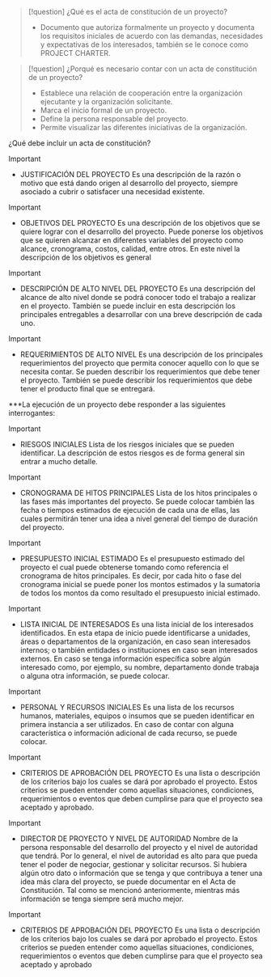 > [!question]
> ¿Qué es el acta de constitución de un proyecto?
> 
>  - Documento que autoriza formalmente un proyecto y documenta los requisitos iniciales de acuerdo con las demandas, necesidades y expectativas de los interesados, también se le conoce como PROJECT CHARTER.


> [!question]
> ¿Porqué es necesario contar con un acta de constitución de un proyecto?
> 
>  - Establece una relación de cooperación entre la organización ejecutante y la organización solicitante. 
>  - Marca el inicio formal de un proyecto. 
>  - Define la persona responsable del proyecto. 
>  - Permite visualizar las diferentes iniciativas de la organización.


¿Qué debe incluir un acta de constitución?

> [!important]
>  - JUSTIFICACIÓN DEL PROYECTO Es una descripción de la razón o motivo que está dando origen al desarrollo del proyecto, siempre asociado a cubrir o satisfacer una necesidad existente. 

> [!important]
>  - OBJETIVOS DEL PROYECTO Es una descripción de los objetivos que se quiere lograr con el desarrollo del proyecto. Puede ponerse los objetivos que se quieren alcanzar en diferentes variables del proyecto como alcance, cronograma, costos, calidad, entre otros. En este nivel la descripción de los objetivos es general

> [!Important]
>  - DESCRIPCIÓN DE ALTO NIVEL DEL PROYECTO Es una descripción del alcance de alto nivel donde se podrá conocer todo el trabajo a realizar en el proyecto. También se puede incluir en esta descripción los principales entregables a desarrollar con una breve descripción de cada uno. 

> [!important]
>  - REQUERIMIENTOS DE ALTO NIVEL Es una descripción de los principales requerimientos del proyecto que permita conocer aquello con lo que se necesita contar. Se pueden describir los requerimientos que debe tener el proyecto. También se puede describir los requerimientos que debe tener el producto final que se entregará.

 ***La ejecución de un proyecto debe responder a las siguientes interrogantes: 
 

> [!important]
>  - RIESGOS INICIALES Lista de los riesgos iniciales que se pueden identificar. La descripción de estos riesgos es de forma general sin entrar a mucho detalle. 

> [!important]
>  - CRONOGRAMA DE HITOS PRINCIPALES Lista de los hitos principales o las fases más importantes del proyecto. Se puede colocar también las fecha o tiempos estimados de ejecución de cada una de ellas, las cuales permitirán tener una idea a nivel general del tiempo de duración del proyecto.

> [!important]
>  - PRESUPUESTO INICIAL ESTIMADO Es el presupuesto estimado del proyecto el cual puede obtenerse tomando como referencia el cronograma de hitos principales. Es decir, por cada hito o fase del cronograma inicial se puede poner los montos estimados y la sumatoria de todos los montos da como resultado el presupuesto inicial estimado. 

> [!important]
>  - LISTA INICIAL DE INTERESADOS Es una lista inicial de los interesados identificados. En esta etapa de inicio puede identificarse a unidades, áreas o departamentos de la organización, en caso sean interesados internos; o también entidades o instituciones en caso sean interesados externos. En caso se tenga información específica sobre algún interesado como, por ejemplo, su nombre, departamento donde trabaja o alguna otra información, se puede colocar.

> [!important]
>  - PERSONAL Y RECURSOS INICIALES Es una lista de los recursos humanos, materiales, equipos o insumos que se pueden identificar en primera instancia a ser utilizados. En caso de contar con alguna característica o información adicional de cada recurso, se puede colocar. 

> [!important]
>  - CRITERIOS DE APROBACIÓN DEL PROYECTO Es una lista o descripción de los criterios bajo los cuales se dará por aprobado el proyecto. Estos criterios se pueden entender como aquellas situaciones, condiciones, requerimientos o eventos que deben cumplirse para que el proyecto sea aceptado y aprobado.

> [!important]
>  - DIRECTOR DE PROYECTO Y NIVEL DE AUTORIDAD Nombre de la persona responsable del desarrollo del proyecto y el nivel de autoridad que tendrá. Por lo general, el nivel de autoridad es alto para que pueda tener el poder de negociar, gestionar y solicitar recursos. Si hubiera algún otro dato o información que se tenga y que contribuya a tener una idea más clara del proyecto, se puede documentar en el Acta de Constitución. Tal como se mencionó anteriormente, mientras más información se tenga siempre será mucho mejor. 

> [!important]
>  - CRITERIOS DE APROBACIÓN DEL PROYECTO Es una lista o descripción de los criterios bajo los cuales se dará por aprobado el proyecto. Estos criterios se pueden entender como aquellas situaciones, condiciones, requerimientos o eventos que deben cumplirse para que el proyecto sea aceptado y aprobado